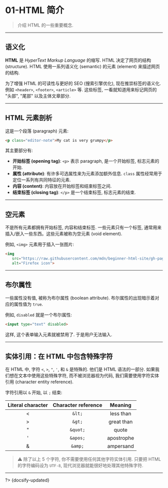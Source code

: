 # 01-HTML 简介

> 介绍 HTML 的一些重要概念.

---

## 语义化

**HTML** 是 *HyperText Markup Language* 的缩写. HTML 决定了网页的结构 (structure). HTML 使用一系列语义化 (semantic) 的元素 (element) 来描述网页的结构.

为了增强 HTML 的可读性与更好的 SEO (搜索引擎优化), 现在推崇标签的语义化. 例如 `<header>`, `<footer>`, `<article>` 等. 这些标签, 一看就知道用来标记网页的 "头部", "尾部" 以及主体文章部分.

---

## HTML 元素剖析

这是一个段落 (paragraph) 元素:

```html
<p class="editor-note">My cat is very grumpy</p>
```

其主要部分有:

- **开始标签 (opening tag)**: `<p>` 表示 paragraph, 是一个开始标签, 标志元素的开始.
- **属性 (attribute)**: 有许多可选属性来为元素添加额外信息. `class` 属性经常用于定位一系列有共同特征的元素.
- **内容 (content)**: 内容放在开始标签和结束标签之间.
- **结束标签 (closing tag)**: `</p>` 是一个结束标签, 标志元素的结束.

---

## 空元素

不是所有元素都拥有开始标签, 内容和结束标签. 一些元素只有一个标签, 通常用来插入/嵌入一些东西。这些元素被称为空元素 (void element).

例如, `<img>` 元素用于插入一张图片:

 ```html
<img
    src="https://raw.githubusercontent.com/mdn/beginner-html-site/gh-pages/images/firefox-icon.png"
    alt="Firefox icon">
 ```

---

## 布尔属性

一些属性没有值, 被称为布尔属性 (boolean attribute). 布尔属性的出现暗示着对应的属性值为 `true`.

例如, `disabled` 就是一个布尔属性:

```html
<input type="text" disabled>
```

这样, 这个表单输入元素就被禁用了. 于是用户无法输入.

---

## 实体引用：在 HTML 中包含特殊字符

在 HTML 中, 字符 `<`, `>`, `"`, `'`, 和 `&` 是特殊的. 他们是 HTML 语法的一部分. 如果我们想在文本中使用这些特殊字符, 而不被浏览器视为代码, 我们需要使用字符实体引用 (character entity reference).

字符引用以 `&` 开始, 以 `;` 结束:

| Literal character | Character reference |  Meaning   |
| :---------------: | :-----------------: | :--------: |
|         <         |       `&lt;`        | less than  |
|         >         |       `&gt;`        | great than |
|         "         |      `&quot;`       |   quote    |
|         '         |      `&apos;`       | apostrophe |
|         &         |       `&amp;`       | ampersand  |

> ⚠️ 除了以上 5 个字符, 你不需要使用任何其他字符实体引用. 只要把 HTML 的字符编码设为 `UTF-8`, 现代浏览器就能很好地处理其他特殊字符.

---

?> {docsify-updated}